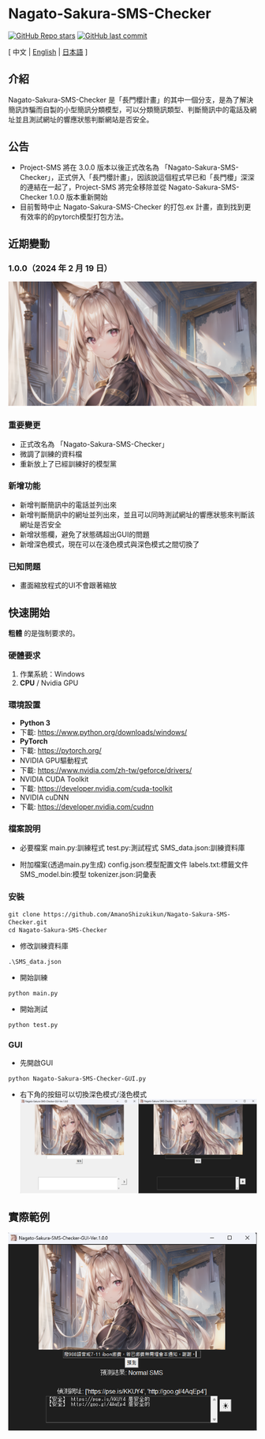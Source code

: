 # Nagato-Sakura-SMS-Checker

[![GitHub Repo stars](https://img.shields.io/github/stars/AmanoShizukikun/Nagato-Sakura-SMS-Checker?style=social)](https://github.com/AmanoShizukikun/Nagato-Sakura-SMS-Checker/stargazers)
[![GitHub last commit](https://img.shields.io/github/last-commit/AmanoShizukikun/Nagato-Sakura-SMS-Checker)](https://github.com/AmanoShizukikun/Nagato-Sakura-SMS-Checker/commits/main)

\[ 中文 | [English](README_en.md) | [日本語](README_jp.md) \]

## 介紹
Nagato-Sakura-SMS-Checker 是「長門櫻計畫」的其中一個分支，是為了解決簡訊詐騙而自製的小型簡訊分類模型，可以分類簡訊類型、判斷簡訊中的電話及網址並且測試網址的響應狀態判斷網站是否安全。

## 公告
- Project-SMS 將在 3.0.0 版本以後正式改名為 「Nagato-Sakura-SMS-Checker」，正式併入「長門櫻計畫」，因該說這個程式早已和「長門櫻」深深的連結在一起了，Project-SMS 將完全移除並從 Nagato-Sakura-SMS-Checker 1.0.0 版本重新開始
- 目前暫時中止 Nagato-Sakura-SMS-Checker 的打包.ex 計畫，直到找到更有效率的的pytorch模型打包方法。

## 近期變動
### 1.0.0（2024 年 2 月 19 日）
![t2i](assets/preview/1.0.0.png)
### 重要變更
- 正式改名為 「Nagato-Sakura-SMS-Checker」
- 微調了訓練的資料檔
- 重新放上了已經訓練好的模型黨

### 新增功能
- 新增判斷簡訊中的電話並列出來
- 新增判斷簡訊中的網址並列出來，並且可以同時測試網址的響應狀態來判斷該網址是否安全
- 新增狀態欄，避免了狀態碼超出GUI的問題
- 新增深色模式，現在可以在淺色模式與深色模式之間切換了

### 已知問題
- 畫面縮放程式的UI不會跟著縮放

## 快速開始
 **粗體** 的是強制要求的。
 
### 硬體要求
1. 作業系統：Windows
1. **CPU** / Nvidia GPU

### 環境設置
- **Python 3**
- 下載: https://www.python.org/downloads/windows/
- **PyTorch**
- 下載: https://pytorch.org/
- NVIDIA GPU驅動程式
- 下載: https://www.nvidia.com/zh-tw/geforce/drivers/
- NVIDIA CUDA Toolkit
- 下載: https://developer.nvidia.com/cuda-toolkit
- NVIDIA cuDNN
- 下載: https://developer.nvidia.com/cudnn

### 檔案說明
- 必要檔案
  main.py:訓練程式
  test.py:測試程式
  SMS_data.json:訓練資料庫
  
- 附加檔案(透過main.py生成)
  config.json:模型配置文件
  labels.txt:標籤文件
  SMS_model.bin:模型
  tokenizer.json:詞彙表

### 安裝
```shell
git clone https://github.com/AmanoShizukikun/Nagato-Sakura-SMS-Checker.git
cd Nagato-Sakura-SMS-Checker
```

- 修改訓練資料庫
```shell
.\SMS_data.json
```

- 開始訓練
```shell
python main.py
```

- 開始測試
```shell
python test.py
```


### GUI
- 先開啟GUI
```shell
python Nagato-Sakura-SMS-Checker-GUI.py
```

- 右下角的按鈕可以切換深色模式/淺色模式
![t2i](assets/samples/two_mode.png)

## 實際範例
![t2i](assets/samples/test.png)
